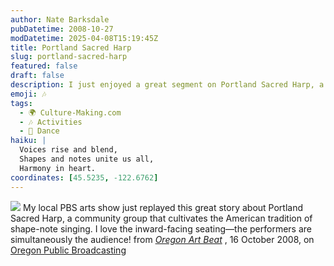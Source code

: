 ```yaml
---
author: Nate Barksdale
pubDatetime: 2008-10-27
modDatetime: 2025-04-08T15:19:45Z
title: Portland Sacred Harp
slug: portland-sacred-harp
featured: false
draft: false
description: I just enjoyed a great segment on Portland Sacred Harp, a community group nurturing shape-note singing traditions.
emoji: 🎶
tags:
  - 🌍 Culture-Making.com
  - 🎶 Activities
  - 💃 Dance
haiku: |
  Voices rise and blend,  
  Shapes and notes unite us all,  
  Harmony in heart.
coordinates: [45.5235, -122.6762]
---
```


[![](http://culture-making.com/media/sacredharp.jpg)](http://www.opb.org/programs/artbeat/videos/view/89-Portlanf-Sacred-Harp)
My local PBS arts show just replayed this great story about Portland Sacred Harp, a community group that cultivates the American tradition of shape-note singing. I love the inward-facing seating—the performers are simultaneously the audience!
from _[Oregon Art Beat](http://web.archive.org/web/20150209195736/http://www.opb.org/programs/artbeat/videos/view/89-Portlanf-Sacred-Harp)_ , 16 October 2008, on [Oregon Public Broadcasting](http://web.archive.org/web/20150209195736/http://www.opb.org/programs/artbeat/videos/view/89-Portlanf-Sacred-Harp)
